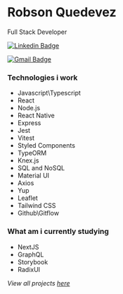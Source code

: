 # Robson Quedevez

 Full Stack Developer


[![Linkedin Badge](https://img.shields.io/badge/-Robson_Quedevez-0077B5?style=for-the-badge&logo=linkedin&logoColor=white)](https://www.linkedin.com/in/robson-quedevez-de-alcantara/)

[![Gmail Badge](https://img.shields.io/badge/-robson.quedevez@hotmail.com-0077B5?style=flat-square&logo=Gmail&logoColor=white&link=mailto:robson.quedevez@hotmail.com)](mailto:robson.quedevez@hotmail.com)


### Technologies i work

- Javascript\Typescript
- React
- Node.js
- React Native
- Express
- Jest
- Vitest
- Styled Components
- TypeORM
- Knex.js
- SQL and NoSQL
- Material UI
- Axios
- Yup
- Leaflet
- Tailwind CSS
- Github\Gitflow

### What am i currently studying

- NextJS
- GraphQL
- Storybook
- RadixUI

_View all projects [here](https://github.com/robsonquedevez?tab=repositories)_
